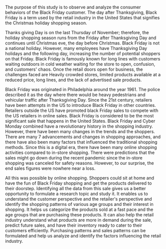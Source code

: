 The purpose of this study is to observe and analyze the consumer behaviors of the Black Friday customer. The day after Thanksgiving, Black Friday is a term used by the retail industry in the United States that signifies the Christmas holiday shopping season.

Thanks giving Day is on the last Thursday of November; therefore, the holiday shopping season runs from the Friday after Thanksgiving Day and continues until Christmas eve, the day before Christmas. Black Friday is not a national holiday. However, many employees have Thanksgiving Day holidays and the following day, increasing the number of potential shoppers on that Friday. Black Friday is famously known for long lines with customers waiting outdoors in cold weather waiting for the store to open, confusion, and customers' chaos. Once the retail doors open for business, the challenges faced are Heavily crowded stores, limited products available at a reduced price, long lines, and the lack of advertised sale products.
 
Black Friday was originated in Philadelphia around the year 1961. The police described it as the day where there would be heavy pedestrians and vehicular traffic after Thanksgiving Day. Since the 21st century, retailers have been attempts in the US to introduce Black Friday in other countries. Retailers outside the US have promoted black Friday sales to compete with the US retailers in online sales. Black Friday is considered to be the most significant sale that happens in the United States. Black Friday and Cyber Monday combined have a revolutionary history in the shopping industry. However, there have been many changes in the trends and the shoppers. There are many 7 advancements and changes in shopping approaches, and there have also been many factors that influenced the traditional shopping methods. Since this is a digital era, there have been many online shopping activities compared to in-store shopping. There were predictions that the sales might go down during the recent pandemic since the in-store shopping was canceled for safety reasons. However, to our surprise, the end sales figures were nowhere near a loss. 

All this was possible by online shopping. Shoppers could sit at home and have the fun of Black Friday shopping and get the products delivered to their doorstep. Identifying all the data from this sale gives us a better opportunity to formulate a research topic and study it. It enables us to understand the customer perspective and the retailer's perspective and identify the shopping patterns of various age groups and their interest in shopping. It helps us categorize the products sold at a fast pace and the age groups that are purchasing these products. It can also help the retail industry understand what products are more in demand during the sale, predict future sales, and have their inventory ready to cater to their customers efficiently. Purchasing patterns and sales patterns can be formulated and help us analyze and identify the factors influencing the retail industry.
